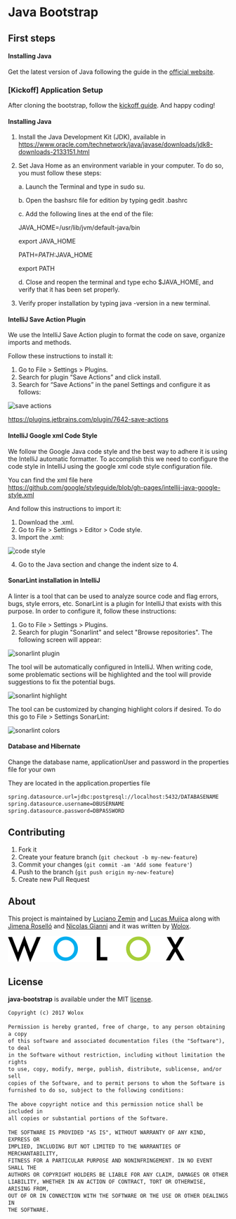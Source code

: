 Java Bootstrap
===============

## First steps

#### Installing Java

Get the latest version of Java following the guide in the [official website]().

### [Kickoff] Application Setup

After cloning the bootstrap, follow the [kickoff guide](https://github.com/Wolox/tech-guides/blob/master/java/docs/kickoff/README.md#kickoff).
And happy coding!

#### Installing Java
1. Install the Java Development Kit (JDK), available in
   https://www.oracle.com/technetwork/java/javase/downloads/jdk8-downloads-2133151.html
2. Set Java Home as an environment variable in your computer. To do so, you must follow these steps:

   a. Launch the Terminal and type in sudo su.

   b. Open the bashsrc file for edition by typing gedit .bashrc

   c. Add the following lines at the end of the file:

      JAVA_HOME=/usr/lib/jvm/default-java/bin

      export JAVA_HOME

      PATH=$PATH:$JAVA_HOME

      export PATH

   d. Close and reopen the terminal and type echo $JAVA_HOME, and verify that it has been set properly.

3. Verify proper installation by typing java -version in a new terminal.

#### IntelliJ Save Action Plugin
We use the IntelliJ Save Action plugin to format the code on save, organize imports
and methods.

Follow these instructions to install it:
1. Go to File > Settings > Plugins.
2. Search for plugin “Save Actions” and click install.
3. Search for “Save Actions” in the panel Settings and configure it as follows:

![save actions](https://image.ibb.co/jxeOCf/save-actions.png)


https://plugins.jetbrains.com/plugin/7642-save-actions

#### IntelliJ Google xml Code Style

We follow the Google Java code style and the best way to adhere it is
using the IntelliJ automatic formatter.
To accomplish this we need to configure the code style in IntelliJ using
the google xml code style configuration file.

You can find the xml file here
https://github.com/google/styleguide/blob/gh-pages/intellij-java-google-style.xml

And follow this instructions to import it:
1. Download the .xml.
2. Go to File > Settings > Editor > Code style.
3. Import the .xml:

![code style](https://image.ibb.co/jRB9k0/code-style.png)

4. Go to the Java section and change the indent size to 4.


#### SonarLint installation in IntelliJ
A linter is a tool that can be used to analyze source code and flag errors, bugs, style errors, etc.
SonarLint is a plugin for IntelliJ that exists with this purpose. In order to configure it, follow
these instructions:
1. Go to File > Settings > Plugins.
2. Search for plugin "Sonarlint" and select "Browse repositories". The following screen will appear:

![sonarlint plugin](https://image.ibb.co/gvDxsf/sonarlint1.png)


The tool will be automatically configured in IntelliJ. When writing code, some problematic sections
will be highlighted and the tool will provide suggestions to fix the potential bugs.

![sonarlint highlight](https://image.ibb.co/bFriXf/sonarlint2.png)


The tool can be customized by changing highlight colors if desired. To do this go to
File > Settings SonarLint:

![sonarlint colors](https://image.ibb.co/b5O8yL/sonarlint3.png)


#### Database and Hibernate
Change the database name, applicationUser and password in the properties file for your own


They are located in the application.properties file
```
spring.datasource.url=jdbc:postgresql://localhost:5432/DATABASENAME
spring.datasource.username=DBUSERNAME
spring.datasource.password=DBPASSWORD
```

## Contributing

1. Fork it
2. Create your feature branch (`git checkout -b my-new-feature`)
3. Commit your changes (`git commit -am 'Add some feature'`)
4. Push to the branch (`git push origin my-new-feature`)
5. Create new Pull Request

## About

This project is maintained by [Luciano Zemin](https://github.com/zeminlu) and [Lucas Mujica](https://github.com/Mujics) along with [Jimena Roselló](https://github.com/Jimenarosello) and [Nicolas Gianni](https://github.com/GNico95) and it was written by [Wolox](http://www.wolox.com.ar).

![Wolox](https://raw.githubusercontent.com/Wolox/press-kit/master/logos/logo_banner.png)

## License

**java-bootstrap** is available under the MIT [license](LICENSE.md).

    Copyright (c) 2017 Wolox

    Permission is hereby granted, free of charge, to any person obtaining a copy
    of this software and associated documentation files (the "Software"), to deal
    in the Software without restriction, including without limitation the rights
    to use, copy, modify, merge, publish, distribute, sublicense, and/or sell
    copies of the Software, and to permit persons to whom the Software is
    furnished to do so, subject to the following conditions:

    The above copyright notice and this permission notice shall be included in
    all copies or substantial portions of the Software.

    THE SOFTWARE IS PROVIDED "AS IS", WITHOUT WARRANTY OF ANY KIND, EXPRESS OR
    IMPLIED, INCLUDING BUT NOT LIMITED TO THE WARRANTIES OF MERCHANTABILITY,
    FITNESS FOR A PARTICULAR PURPOSE AND NONINFRINGEMENT. IN NO EVENT SHALL THE
    AUTHORS OR COPYRIGHT HOLDERS BE LIABLE FOR ANY CLAIM, DAMAGES OR OTHER
    LIABILITY, WHETHER IN AN ACTION OF CONTRACT, TORT OR OTHERWISE, ARISING FROM,
    OUT OF OR IN CONNECTION WITH THE SOFTWARE OR THE USE OR OTHER DEALINGS IN
    THE SOFTWARE.
